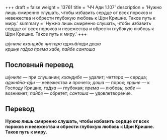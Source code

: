 +++
draft = false
weight = 13761
title = 'ЧЧ Ади 1.107'
description = 'Нужно лишь смиренно слушать, чтобы избавить сердце от всех пороков и невежества и обрести глубокую любовь к Шри Кришне. Таков путь к миру.'
summary = 'Нужно лишь смиренно слушать, чтобы избавить сердце от всех пороков и невежества и обрести глубокую любовь к Шри Кришне. Таков путь к миру.'
+++

_ш́униле кхан̣д̣ибе читтера аджн̃а̄на̄ди доша  
кр̣шн̣е га̄д̣ха према хабе, па̄ибе сантоша_

## Пословный перевод

_ш́униле_ — при слушании; _кхан̣д̣ибе_ — удалит; _читтера_ — сердца; _аджн̃а̄на_\-_а̄ди_ — невежества и прочего; _доша_ — порок; _кр̣шн̣е_ — к Господу Кришне; _га̄д̣ха_ — глубокая; _према_ — любовь; _хабе_ — возникнет; _па̄ибе_ — обретет; _сантоша_ — удовлетворение.

## Перевод

**Нужно лишь смиренно слушать, чтобы избавить сердце от всех пороков и невежества и обрести глубокую любовь к Шри Кришне. Таков путь к миру.**
